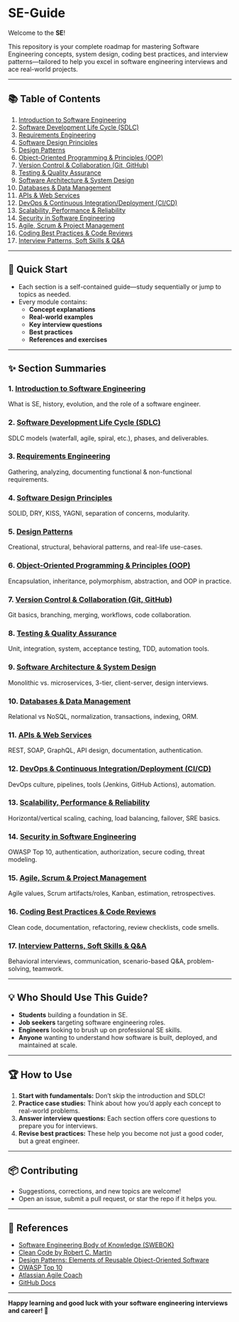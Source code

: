 # SE-Guide

Welcome to the **SE**!

This repository is your complete roadmap for mastering Software Engineering concepts, system design, coding best practices, and interview patterns—tailored to help you excel in software engineering interviews and ace real-world projects.

---

## 📚 Table of Contents

1. [Introduction to Software Engineering](01_Introduction_to_Software_Engineering.md)
2. [Software Development Life Cycle (SDLC)](02_Software_Development_Life_Cycle.md)
3. [Requirements Engineering](03_Requirements_Engineering.md)
4. [Software Design Principles](04_Software_Design_Principles.md)
5. [Design Patterns](05_Design_Patterns.md)
6. [Object-Oriented Programming & Principles (OOP)](06_Object_Oriented_Programming.md)
7. [Version Control & Collaboration (Git, GitHub)](07_Version_Control_and_Collaboration.md)
8. [Testing & Quality Assurance](08_Testing_and_Quality_Assurance.md)
9. [Software Architecture & System Design](09_Software_Architecture_and_System_Design.md)
10. [Databases & Data Management](10_Databases_and_Data_Management.md)
11. [APIs & Web Services](11_APIs_and_Web_Services.md)
12. [DevOps & Continuous Integration/Deployment (CI/CD)](12_DevOps_and_CI_CD.md)
13. [Scalability, Performance & Reliability](13_Scalability_Performance_and_Reliability.md)
14. [Security in Software Engineering](14_Security_in_Software_Engineering.md)
15. [Agile, Scrum & Project Management](15_Agile_Scrum_and_Project_Management.md)
16. [Coding Best Practices & Code Reviews](16_Coding_Best_Practices_and_Code_Reviews.md)
17. [Interview Patterns, Soft Skills & Q&A](17_Interview_Patterns_SoftSkills_and_QA.md)

---

## 🚩 Quick Start

- Each section is a self-contained guide—study sequentially or jump to topics as needed.
- Every module contains:
  - **Concept explanations**
  - **Real-world examples**
  - **Key interview questions**
  - **Best practices**
  - **References and exercises**

---

## ✨ Section Summaries

### 1. [Introduction to Software Engineering](01_Introduction_to_Software_Engineering.md)
What is SE, history, evolution, and the role of a software engineer.

### 2. [Software Development Life Cycle (SDLC)](02_Software_Development_Life_Cycle.md)
SDLC models (waterfall, agile, spiral, etc.), phases, and deliverables.

### 3. [Requirements Engineering](03_Requirements_Engineering.md)
Gathering, analyzing, documenting functional & non-functional requirements.

### 4. [Software Design Principles](04_Software_Design_Principles.md)
SOLID, DRY, KISS, YAGNI, separation of concerns, modularity.

### 5. [Design Patterns](05_Design_Patterns.md)
Creational, structural, behavioral patterns, and real-life use-cases.

### 6. [Object-Oriented Programming & Principles (OOP)](06_Object_Oriented_Programming.md)
Encapsulation, inheritance, polymorphism, abstraction, and OOP in practice.

### 7. [Version Control & Collaboration (Git, GitHub)](07_Version_Control_and_Collaboration.md)
Git basics, branching, merging, workflows, code collaboration.

### 8. [Testing & Quality Assurance](08_Testing_and_Quality_Assurance.md)
Unit, integration, system, acceptance testing, TDD, automation tools.

### 9. [Software Architecture & System Design](09_Software_Architecture_and_System_Design.md)
Monolithic vs. microservices, 3-tier, client-server, design interviews.

### 10. [Databases & Data Management](10_Databases_and_Data_Management.md)
Relational vs NoSQL, normalization, transactions, indexing, ORM.

### 11. [APIs & Web Services](11_APIs_and_Web_Services.md)
REST, SOAP, GraphQL, API design, documentation, authentication.

### 12. [DevOps & Continuous Integration/Deployment (CI/CD)](12_DevOps_and_CI_CD.md)
DevOps culture, pipelines, tools (Jenkins, GitHub Actions), automation.

### 13. [Scalability, Performance & Reliability](13_Scalability_Performance_and_Reliability.md)
Horizontal/vertical scaling, caching, load balancing, failover, SRE basics.

### 14. [Security in Software Engineering](14_Security_in_Software_Engineering.md)
OWASP Top 10, authentication, authorization, secure coding, threat modeling.

### 15. [Agile, Scrum & Project Management](15_Agile_Scrum_and_Project_Management.md)
Agile values, Scrum artifacts/roles, Kanban, estimation, retrospectives.

### 16. [Coding Best Practices & Code Reviews](16_Coding_Best_Practices_and_Code_Reviews.md)
Clean code, documentation, refactoring, review checklists, code smells.

### 17. [Interview Patterns, Soft Skills & Q&A](17_Interview_Patterns_SoftSkills_and_QA.md)
Behavioral interviews, communication, scenario-based Q&A, problem-solving, teamwork.

---

## 💡 Who Should Use This Guide?

- **Students** building a foundation in SE.
- **Job seekers** targeting software engineering roles.
- **Engineers** looking to brush up on professional SE skills.
- **Anyone** wanting to understand how software is built, deployed, and maintained at scale.

---

## 🏆 How to Use

1. **Start with fundamentals:** Don’t skip the introduction and SDLC!
2. **Practice case studies:** Think about how you’d apply each concept to real-world problems.
3. **Answer interview questions:** Each section offers core questions to prepare you for interviews.
4. **Revise best practices:** These help you become not just a good coder, but a great engineer.

---

## 📦 Contributing

- Suggestions, corrections, and new topics are welcome!
- Open an issue, submit a pull request, or star the repo if it helps you.

---

## 🔗 References

- [Software Engineering Body of Knowledge (SWEBOK)](https://www.computer.org/education/bodies-of-knowledge/software-engineering)
- [Clean Code by Robert C. Martin](https://www.oreilly.com/library/view/clean-code/9780136083238/)
- [Design Patterns: Elements of Reusable Object-Oriented Software](https://en.wikipedia.org/wiki/Design_Patterns)
- [OWASP Top 10](https://owasp.org/www-project-top-ten/)
- [Atlassian Agile Coach](https://www.atlassian.com/agile)
- [GitHub Docs](https://docs.github.com/)

---

**Happy learning and good luck with your software engineering interviews and career! 🚀**
